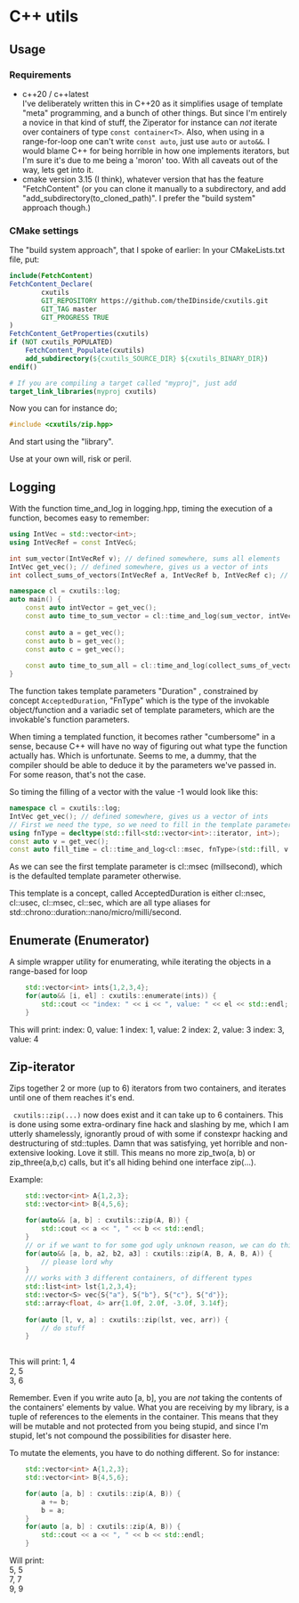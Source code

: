 # C++ utils

## Usage

### Requirements
- c++20 / c++latest <br> 
  I've deliberately written this in C++20 as it simplifies usage of template "meta" programming, and a bunch 
  of other things. But since I'm entirely a novice in that kind of stuff, the Ziperator for instance
  can _not_ iterate over containers of type ```const container<T>```. Also, when using in a range-for-loop one 
  can't write ```const auto```, just use ```auto``` or ```auto&&```. I would blame C++ for being horrible
  in how one implements iterators, but I'm sure it's due to me being a 'moron' too. With all caveats out of the way, 
  lets get into it.
- cmake version 3.15 (I think), whatever version that has the feature "FetchContent" (or you can clone it manually to
  a subdirectory, and add "add_subdirectory(to_cloned_path)". I prefer the "build system" approach though.)

### CMake settings
The "build system approach", that I spoke of earlier:
In your CMakeLists.txt file, put:

```cmake
include(FetchContent)
FetchContent_Declare(
        cxutils
        GIT_REPOSITORY https://github.com/theIDinside/cxutils.git
        GIT_TAG master
        GIT_PROGRESS TRUE
)
FetchContent_GetProperties(cxutils)
if (NOT cxutils_POPULATED)
    FetchContent_Populate(cxutils)
    add_subdirectory(${cxutils_SOURCE_DIR} ${cxutils_BINARY_DIR})
endif()

# If you are compiling a target called "myproj", just add
target_link_libraries(myproj cxutils)
```
Now you can for instance do;
```cpp
#include <cxutils/zip.hpp>
```

And start using the "library".

Use at your own will, risk or peril. 

## Logging
With the function time_and_log in logging.hpp, timing the execution of a function, becomes easy to remember:
```cpp
using IntVec = std::vector<int>;
using IntVecRef = const IntVec&;

int sum_vector(IntVecRef v); // defined somewhere, sums all elements
IntVec get_vec(); // defined somewhere, gives us a vector of ints
int collect_sums_of_vectors(IntVecRef a, IntVecRef b, IntVecRef c); // defined some where. Sums all vectors

namespace cl = cxutils::log;
auto main() {
    const auto intVector = get_vec();
    const auto time_to_sum_vector = cl::time_and_log(sum_vector, intVector);
    
    const auto a = get_vec(); 
    const auto b = get_vec();
    const auto c = get_vec();
    
    const auto time_to_sum_all = cl::time_and_log(collect_sums_of_vectors, a, b, c);
}
```

The function takes template parameters "Duration" , constrained by concept ```AcceptedDuration```, "FnType" which
is the type of the invokable object/function and a variadic set of template parameters, which are the invokable's function
parameters.

When timing a templated function, it becomes rather "cumbersome" in a sense, because C++ will have no way
of figuring out what type the function actually has. Which is unfortunate. Seems to me, a dummy, that the compiler
should be able to deduce it by the parameters we've passed in. For some reason, that's not the case. 

So timing the filling of a vector with the value -1 would look like this:

```cpp
namespace cl = cxutils::log;
IntVec get_vec(); // defined somewhere, gives us a vector of ints
// First we need the type, so we need to fill in the template parameters
using fnType = decltype(std::fill<std::vector<int>::iterator, int>);
const auto v = get_vec();
const auto fill_time = cl::time_and_log<cl::msec, fnType>(std::fill, v.begin(), v.end(), -1);
```

As we can see the first template parameter is cl::msec (millsecond), which is the defaulted template parameter otherwise.

This template is a concept, called AcceptedDuration is either cl::nsec, cl::usec, cl::msec, cl::sec, which are
all type aliases for std::chrono::duration::nano/micro/milli/second.

## Enumerate (Enumerator)

A simple wrapper utility for enumerating, while iterating the objects in a range-based for loop

```cpp
    std::vector<int> ints{1,2,3,4};
    for(auto&& [i, el] : cxutils::enumerate(ints)) {
        std::cout << "index: " << i << ", value: " << el << std::endl;
    }
```

This will print:
index: 0, value: 1
index: 1, value: 2
index: 2, value: 3
index: 3, value: 4

## Zip-iterator

Zips together 2 or more (up to 6) iterators from two containers, and iterates until one of them reaches it's end.

``` cxutils::zip(...)``` now does exist and it can take up to 6 containers. This is done using some extra-ordinary fine
hack and slashing by me, which I am utterly shamelessly, ignorantly proud of with some if constexpr hacking and 
destructuring of std::tuples. Damn that was satisfying, yet horrible and non-extensive looking. Love it still.
This means no more zip_two(a, b) or zip_three(a,b,c) calls, but it's all hiding behind one interface zip(...).

Example:
```cpp
    std::vector<int> A{1,2,3};
    std::vector<int> B{4,5,6};

    for(auto&& [a, b] : cxutils::zip(A, B)) {
        std::cout << a << ", " << b << std::endl;
    }
    // or if we want to for some god ugly unknown reason, we can do this;
    for(auto&& [a, b, a2, b2, a3] : cxutils::zip(A, B, A, B, A)) {
        // please lord why
    }
    /// works with 3 different containers, of different types
    std::list<int> lst{1,2,3,4};
    std::vector<S> vec{S{"a"}, S{"b"}, S{"c"}, S{"d"}};
    std::array<float, 4> arr{1.0f, 2.0f, -3.0f, 3.14f};
    
    for(auto [l, v, a] : cxutils::zip(lst, vec, arr)) {
        // do stuff
    }
    
```

This will print:
1, 4<br>
2, 5<br>
3, 6<br>

Remember. Even if you write auto [a, b], you are _not_ taking the contents of the containers' elements by value.
What you are receiving by my library, is a tuple of references to the elements in the container. This means
that they will be mutable and not protected from you being stupid, and since I'm stupid, let's not compound the
possibilities for disaster here.

To mutate the elements, you have to do nothing different. So for instance:

```cpp
    std::vector<int> A{1,2,3};
    std::vector<int> B{4,5,6};

    for(auto [a, b] : cxutils::zip(A, B)) {
        a += b;
        b = a;
    }
    for(auto [a, b] : cxutils::zip(A, B)) {
        std::cout << a << ", " << b << std::endl;
    }
```

Will print:<br> 
5, 5<br>
7, 7<br>
9, 9<br>